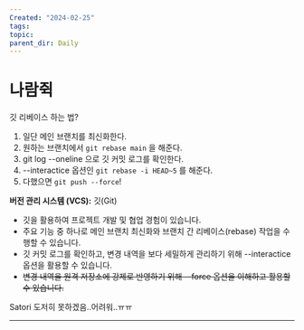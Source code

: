 ```yaml
---
Created: "2024-02-25"
tags: 
topic: 
parent_dir: Daily
---
```

# 나람쥑

깃 리베이스 하는 법?
1. 일단 메인 브랜치를 최신화한다.
2. 원하는 브랜치에서 `git rebase main` 을 해준다.
3. git log --oneline 으로 깃 커밋 로그를 확인한다.
4. --interactice 옵션인 `git rebase -i HEAD~5` 를 해준다.
5. 다했으면 `git push --force`! 

**버전 관리 시스템 (VCS):** 깃(Git)
- 깃을 활용하여 프로젝트 개발 및 협업 경험이 있습니다.
- 주요 기능 중 하나로 메인 브랜치 최신화와 브랜치 간 리베이스(rebase) 작업을 수행할 수 있습니다.
- 깃 커밋 로그를 확인하고, 변경 내역을 보다 세밀하게 관리하기 위해 --interactice 옵션을 활용할 수 있습니다.
- ~~변경 내역을 원격 저장소에 강제로 반영하기 위해 --force 옵션을 이해하고 활용할 수 있습니다.~~

Satori 도저히 못하겠음..어려워..ㅠㅠ

---  

